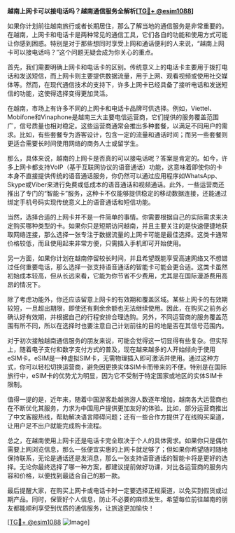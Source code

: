 **越南上网卡可以接电话吗？越南通信服务全解析[[TG💪+ @esim1088](https://t.me/s/esim1088)]**

如果你计划前往越南旅行或者长期居住，那么了解当地的通信服务是非常重要的。在越南，上网卡和电话卡是两种常见的通信工具，它们各自的功能和使用方式可能让你感到困惑。特别是对于那些想同时享受上网和通话便利的人来说，“越南上网卡可以接电话吗？”这个问题无疑会成为你关心的重点。

首先，我们需要明确上网卡和电话卡的区别。传统意义上的电话卡主要用于拨打电话和发送短信，而上网卡则主要提供数据流量，用于上网、观看视频或使用社交媒体等。然而，在现代通信技术的支持下，许多上网卡已经具备了接听电话和发送短信的功能，这使得选择变得更加灵活。

在越南，市场上有许多不同的上网卡和电话卡品牌可供选择。例如，Viettel、Mobifone和Vinaphone是越南三大主要电信运营商，它们提供的服务覆盖范围广，信号质量也相对稳定。这些运营商通常会推出多种套餐，以满足不同用户的需求。比如，有些套餐专为游客设计，包含一定的流量和通话时间；而另一些套餐则更适合需要长时间使用网络的商务人士或留学生。

那么，具体来说，越南的上网卡是否真的可以接电话呢？答案是肯定的。如今，许多上网卡都支持VoIP（基于互联网协议的语音通话）功能，这意味着即使你的卡本身不直接提供传统的语音通话服务，你仍然可以通过应用程序如WhatsApp、Skype或Viber来进行免费或低成本的语音通话和视频通话。此外，一些运营商还推出了专门的“智能卡”服务，这种卡不仅能够提供稳定的移动数据连接，还能通过绑定手机号码实现传统意义上的语音通话和短信功能。

当然，选择合适的上网卡并不是一件简单的事情。你需要根据自己的实际需求来决定购买哪种类型的卡。如果你只是短期访问越南，并且主要关注的是快速便捷地获取网络连接，那么选择一张专注于数据流量的上网卡可能是最佳选择。这类卡通常价格较低，而且使用起来非常方便，只需插入手机即可开始使用。

另一方面，如果你计划在越南停留较长时间，并且希望既能享受高速网络又不想错过任何重要电话，那么选择一张支持语音通话的智能卡可能会更合适。这类卡虽然初始成本较高，但从长远来看，它能为你节省不少费用，尤其是在国际漫游费用高昂的情况下。

除了考虑功能外，你还应该留意上网卡的有效期和覆盖区域。某些上网卡的有效期较短，一旦超出期限，即使还有剩余余额也无法继续使用。因此，在购买之前务必确认好有效期，并根据自己的行程安排合理选购。另外，不同运营商的服务覆盖范围有所不同，所以在选择时也要注意自己计划前往的目的地是否在其信号范围内。

对于初次接触越南通信服务的朋友来说，可能会觉得这一切显得有些复杂。但实际上，随着电子支付和数字支付方式的普及，现在越来越多的人开始倾向于使用eSIM卡。eSIM是一种虚拟SIM卡，无需物理插入即可激活并使用。通过这种方式，你可以轻松切换运营商，避免因更换实体SIM卡而带来的不便。特别是在国际旅行中，eSIM卡的优势尤为明显，因为它不受制于特定国家或地区的实体SIM卡限制。

值得一提的是，近年来，随着中国游客赴越旅游人数逐年增加，越南各大运营商也在不断优化其服务，力求为中国用户提供更加友好的体验。比如，部分运营商推出了中文客服热线，帮助解决语言障碍问题；还有一些合作方提供了在线购买渠道，让用户足不出户就能完成购卡流程。

总之，在越南使用上网卡还是电话卡完全取决于个人的具体需求。如果你只是偶尔需要上网浏览信息，那么一张便宜实惠的上网卡就足够了；但如果你希望随时随地保持联系，无论是通话还是发消息，那么一张支持语音通话的智能卡将是更好的选择。无论你最终选择了哪一种方案，都建议提前做好功课，对比各运营商的服务内容和价格，以便找到最适合自己的那一款。

最后提醒大家，在购买上网卡或电话卡时一定要选择正规渠道，以免买到假货或过期产品。同时，保管好个人信息，防止不必要的麻烦发生。希望每位前往越南的朋友都能顺利享受到优质的通信服务，让旅途更加愉快！

[[TG💪+ @esim1088](https://t.me/s/esim1088) ![Image](https://i.postimg.cc/4NQfJmqS/Snipaste-2025-05-13-00-14-12.png)]